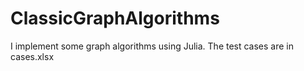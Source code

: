 # ClassicGraphAlgorithms

I implement some graph algorithms using Julia.
The test cases are in cases.xlsx
